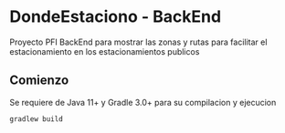 # DondeEstaciono - BackEnd
Proyecto PFI BackEnd para mostrar las zonas y rutas para facilitar el 
estacionamiento en los estacionamientos publicos 

## Comienzo
Se requiere de Java 11+ y Gradle 3.0+ para su compilacion y ejecucion
 
 `gradlew build`
 
